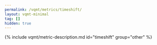 ```yaml
---
permalink: /vqmt/metrics/timeshift/
layout: vqmt-minimal
tag: []
hidden: true
---
```

{% include vqmt/metric-description.md id="timeshift" group="other" %}